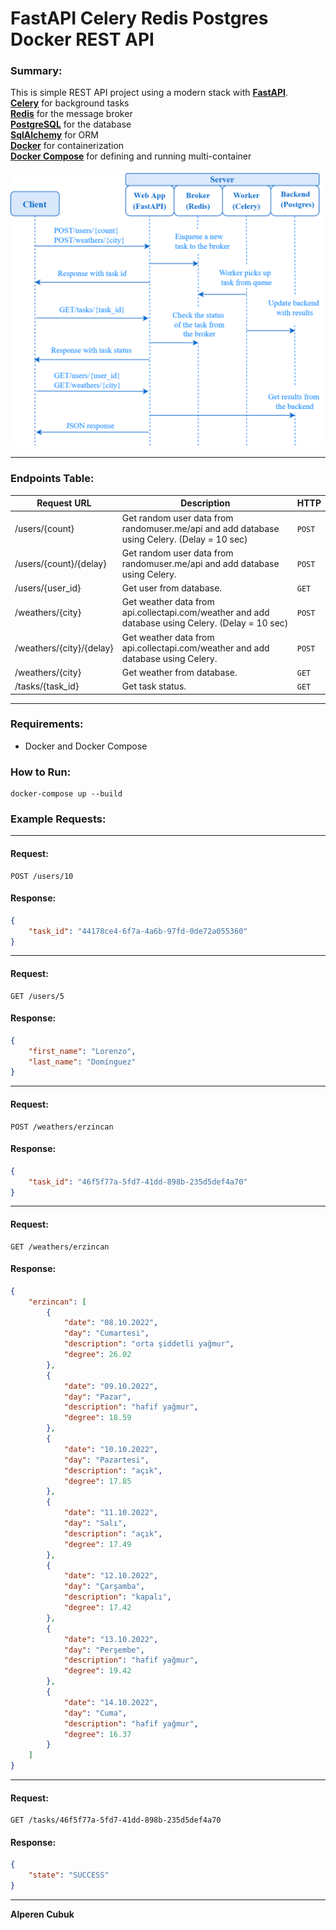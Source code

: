 # FastAPI Celery Redis Postgres Docker REST API

### Summary:

This is simple REST API project using a modern stack with **[FastAPI](https://fastapi.tiangolo.com/)**.  
**[Celery](http://www.celeryproject.org/)** for background tasks  
**[Redis](https://redis.io/)** for the message broker  
**[PostgreSQL](https://www.postgresql.org/)** for the database  
**[SqlAlchemy](https://www.sqlalchemy.org/)** for ORM  
**[Docker](https://docs.docker.com/)** for containerization  
**[Docker Compose](https://docs.docker.com/compose/)** for defining and running multi-container  

![Summary](img/Summary.png)

---

### Endpoints Table:

| Request URL              | Description                                                                                         | HTTP |
| ------------------------ | --------------------------------------------------------------------------------------------------- | ---- |
| /users/{count}           | Get random user data from randomuser.me/api and add database using Celery. (Delay = 10 sec) | `POST` |
| /users/{count}/{delay}   | Get random user data from randomuser.me/api and add database using Celery.                  | `POST` |
| /users/{user\_id}        | Get user from database.                                                                             | `GET`  |
| /weathers/{city}         | Get weather data from api.collectapi.com/weather and add database using Celery. (Delay = 10 sec)    | `POST` |
| /weathers/{city}/{delay} | Get weather data from api.collectapi.com/weather and add database using Celery.                     | `POST` |
| /weathers/{city}         | Get weather from database.                                                                          | `GET`  |
| /tasks/{task\_id}        | Get task status.                                                                                    | `GET`  |

---

### Requirements:
* Docker and Docker Compose

### How to Run:

```
docker-compose up --build
```

### Example Requests:

---

#### Request:
```http request
POST /users/10
```

#### Response:
```json
{
    "task_id": "44178ce4-6f7a-4a6b-97fd-0de72a055360"
}
```

---

#### Request:
```http request
GET /users/5
```

#### Response:
```json
{
    "first_name": "Lorenzo",
    "last_name": "Domínguez"
}
```

---

#### Request:
```http request
POST /weathers/erzincan
```

#### Response:
```json
{
    "task_id": "46f5f77a-5fd7-41dd-898b-235d5def4a70"
}
```

---

#### Request:
```http request
GET /weathers/erzincan
```

#### Response:
```json
{
    "erzincan": [
        {
            "date": "08.10.2022",
            "day": "Cumartesi",
            "description": "orta şiddetli yağmur",
            "degree": 26.02
        },
        {
            "date": "09.10.2022",
            "day": "Pazar",
            "description": "hafif yağmur",
            "degree": 18.59
        },
        {
            "date": "10.10.2022",
            "day": "Pazartesi",
            "description": "açık",
            "degree": 17.85
        },
        {
            "date": "11.10.2022",
            "day": "Salı",
            "description": "açık",
            "degree": 17.49
        },
        {
            "date": "12.10.2022",
            "day": "Çarşamba",
            "description": "kapalı",
            "degree": 17.42
        },
        {
            "date": "13.10.2022",
            "day": "Perşembe",
            "description": "hafif yağmur",
            "degree": 19.42
        },
        {
            "date": "14.10.2022",
            "day": "Cuma",
            "description": "hafif yağmur",
            "degree": 16.37
        }
    ]
}
```

---

#### Request:
```http request
GET /tasks/46f5f77a-5fd7-41dd-898b-235d5def4a70
```

#### Response:
```json
{
    "state": "SUCCESS"
}
```

---

**Alperen Cubuk**